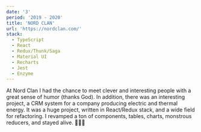 ```yaml
---
date: '3'
period: '2019 - 2020'
title: 'NORD CLAN'
url: 'https://nordclan.com/'
stack:
  - TypeScript
  - React
  - Redux/Thunk/Saga
  - Material UI
  - Recharts
  - Jest
  - Enzyme
---
```




At Nord Clan I had the chance to meet clever and interesting people with a great sense of humor (thanks God). In addition, there was an interesting project, a CRM system for a company producing electric and thermal energy. It was a huge project, written in React/Redux stack, and a wide field for refactoring. I revamped a ton of components, tables, charts, monstrous reducers, and stayed alive. 🏄🏻‍♂️